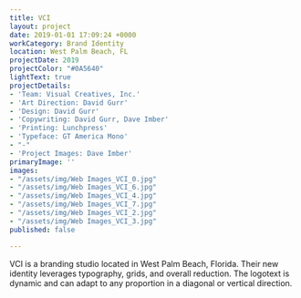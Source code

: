 ```yaml
---
title: VCI
layout: project
date: 2019-01-01 17:09:24 +0000
workCategory: Brand Identity
location: West Palm Beach, FL
projectDate: 2019
projectColor: "#0A5640"
lightText: true
projectDetails:
- 'Team: Visual Creatives, Inc.'
- 'Art Direction: David Gurr'
- 'Design: David Gurr'
- 'Copywriting: David Gurr, Dave Imber'
- 'Printing: Lunchpress'
- 'Typeface: GT America Mono'
- "-"
- 'Project Images: Dave Imber'
primaryImage: ''
images:
- "/assets/img/Web Images_VCI_0.jpg"
- "/assets/img/Web Images_VCI_6.jpg"
- "/assets/img/Web Images_VCI_4.jpg"
- "/assets/img/Web Images_VCI_7.jpg"
- "/assets/img/Web Images_VCI_2.jpg"
- "/assets/img/Web Images_VCI_3.jpg"
published: false

---
```

VCI is a branding studio located in West Palm Beach, Florida. Their new identity leverages typography, grids, and overall reduction. The logotext is dynamic and can adapt to any proportion in a diagonal or vertical direction.